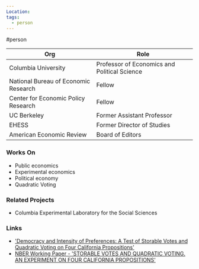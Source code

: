 ```yaml
---
Location: 
tags:
  - person
---
```

#person

| Org                           | Role                              |
| ----------------------------- | --------------------------------- |
| Columbia University           | Professor of Economics and Political Science |
| National Bureau of Economic Research | Fellow                             |
| Center for Economic Policy Research | Fellow                             |
| UC Berkeley                   | Former Assistant Professor         |
| EHESS                         | Former Director of Studies         |
| American Economic Review      | Board of Editors                   |

### Works On

- Public economics
- Experimental economics
- Political economy
- Quadratic Voting

### Related Projects

- Columbia Experimental Laboratory for the Social Sciences

### Links

- ['Democracy and Intensity of Preferences: A Test of Storable Votes and Quadratic Voting on Four California Propositions'](https://doi.org/10.1086/714782)
- [NBER Working Paper - 'STORABLE VOTES AND QUADRATIC VOTING. AN EXPERIMENT ON FOUR CALIFORNIA PROPOSITIONS'](https://doi.org/10.3386/w25510)
